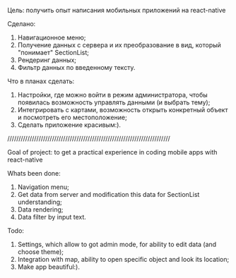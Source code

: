 Цель: получить опыт написания мобильных приложений на react-native

Сделано: 
1. Навигационное меню;
2. Получение данных с сервера и их преобразование в вид, который "понимает" SectionList;
3. Рендеринг данных;
4. Фильтр данных по введенному тексту.

Что в планах сделать:

1. Настройки, где можно войти в режим администратора, чтобы появилась возможность управлять данными (и выбрать тему);
2. Интегрировать с картами, возможность открыть конкретный объект и посмотреть его местоположение;
3. Сделать приложение красивым:).

/////////////////////////////////////////////////////////////////////////

Goal of project: to get a practical experience in coding mobile apps with react-native

Whats been done:
1. Navigation menu;
2. Get data from server and modification this data for SectionList understanding;
3. Data rendering;
4. Data filter by input text.

Todo:

1. Settings, which allow to got admin mode, for ability to edit data (and choose theme);
2. Integration with map, ability to open specific object and look its location;
3. Make app beautiful:). 
